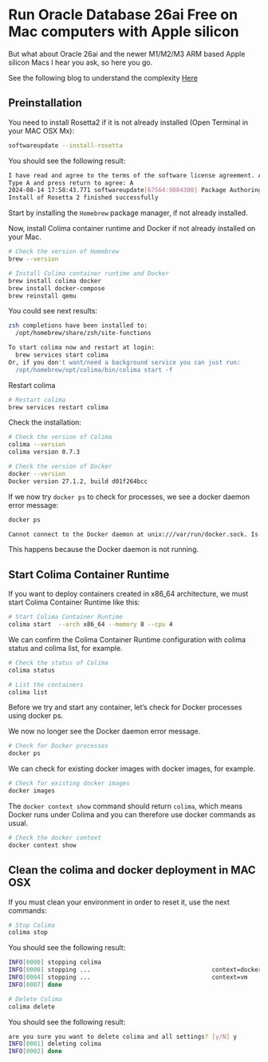 # Run Oracle Database 26ai Free on Mac computers with Apple silicon


But what about Oracle 26ai and the newer M1/M2/M3 ARM based Apple silicon Macs I hear you ask, so here you go.

See the following blog to understand the complexity [Here](https://ronekins.com/2024/07/02/run-oracle-database-23ai-free-on-mac-computers-with-apple-silicon/)

## Preinstallation

You need to install Rosetta2 if it is not already installed (Open Terminal in your MAC OSX Mx):

```bash
softwareupdate --install-rosetta
```

You should see the following result:

```bash
I have read and agree to the terms of the software license agreement. A list of Apple SLAs may be found here: https://www.apple.com/legal/sla/
Type A and press return to agree: A
2024-08-14 17:58:43.771 softwareupdate[67564:9084300] Package Authoring Error: 062-01890: Package reference com.apple.pkg.RosettaUpdateAuto is missing installKBytes attribute
Install of Rosetta 2 finished successfully
```

Start by installing the `Homebrew` package manager, if not already installed.

Now, install Colima container runtime and Docker if not already installed on your Mac.

```bash
# Check the version of Homebrew 
brew --version

# Install Colima container runtime and Docker
brew install colima docker
brew install docker-compose
brew reinstall qemu
```

You could see next results:

```bash
zsh completions have been installed to:
  /opt/homebrew/share/zsh/site-functions

To start colima now and restart at login:
  brew services start colima
Or, if you don't want/need a background service you can just run:
  /opt/homebrew/opt/colima/bin/colima start -f

```

Restart colima

```bash
# Restart colima
brew services restart colima
```

Check the installation:

```bash
# Check the version of Colima
colima --version
colima version 0.7.3

# Check the version of Docker
docker --version
Docker version 27.1.2, build d01f264bcc
```

If we now try `docker ps` to check for processes, we see a docker daemon error message:

```bash
docker ps

Cannot connect to the Docker daemon at unix:///var/run/docker.sock. Is the docker daemon running?
```

This happens because the Docker daemon is not running.

## Start Colima Container Runtime

If you want to deploy containers created in x86_64 architecture, we must start Colima Container Runtime like this: 

```bash
# Start Colima Container Runtime
colima start  --arch x86_64 --memory 8 --cpu 4
```

We can confirm the Colima Container Runtime configuration with colima status and colima list, for example.

```bash
# Check the status of Colima
colima status

# List the containers
colima list
```

Before we try and start any container, let’s check for Docker processes using docker ps.

We now no longer see the Docker daemon error message.

```bash
# Check for Docker processes
docker ps
```

We can check for existing docker images with docker images, for example.

```bash
# Check for existing docker images
docker images
```

The `docker context show` command should return `colima`, which means Docker runs under Colima and you can therefore use docker commands as usual.

```bash
# Check the docker context
docker context show
```

## Clean the colima and docker deployment in MAC OSX

If you must clean your environment in order to reset it, use the next commands:

```bash
# Stop Colima
colima stop
```

You should see the following result:

```bash
INFO[0000] stopping colima                              
INFO[0000] stopping ...                                  context=docker
INFO[0004] stopping ...                                  context=vm
INFO[0007] done                                         
```

```bash
# Delete Colima
colima delete
```

You should see the following result:

```bash
are you sure you want to delete colima and all settings? [y/N] y
INFO[0001] deleting colima                              
INFO[0002] done                                         
```

